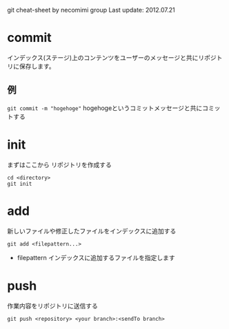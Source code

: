 git cheat-sheet by necomimi group
Last update: 2012.07.21

# commit
インデックス(ステージ)上のコンテンツをユーザーのメッセージと共にリポジトリに保存します。

## 例
`git commit -m "hogehoge"`  hogehogeというコミットメッセージと共にコミットする

# init
まずはここから
リポジトリを作成する

    cd <directory>
    git init

# add
新しいファイルや修正したファイルをインデックスに追加する

    git add <filepattern...>

- filepattern
インデックスに追加するファイルを指定します

# push
作業内容をリポジトリに送信する

    git push <repository> <your branch>:<sendTo branch>
